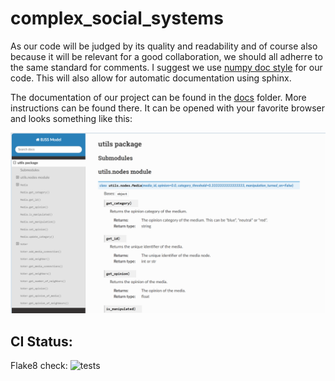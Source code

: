 # complex_social_systems

As our code will be judged by its quality and readability and of course also because it will be relevant for a good collaboration, we should all adherre to the same standard for comments.
I suggest we use [numpy doc style](https://numpydoc.readthedocs.io/en/latest/format.html) for our code. This will also allow for automatic documentation using sphinx.

The documentation of our project can be found in the [docs](docs) folder. More instructions can be found there.
It can be opened with your favorite browser and looks something like this:

![picture of documentation](documentation_example.png)
## CI Status:

Flake8 check:
![tests](https://github.com/m-bur/complex_social_systems/actions/workflows/style-check.yml/badge.svg)
